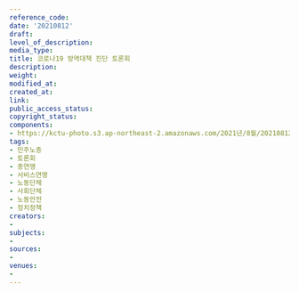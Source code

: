 ```yaml
---
reference_code: 
date: '20210812'
draft: 
level_of_description: 
media_type: 
title: 코로나19 방역대책 진단 토론회
description: 
weight: 
modified_at: 
created_at: 
link: 
public_access_status: 
copyright_status: 
components:
- https://kctu-photo.s3.ap-northeast-2.amazonaws.com/2021년/8월/20210812-코로나19+방역대책+진단+토론회_민주노총_토론회_총연맹_서비스연맹_노동단체_사회단체_노동안전_정치정책/_5D40034.jpg
tags:
- 민주노총
- 토론회
- 총연맹
- 서비스연맹
- 노동단체
- 사회단체
- 노동안전
- 정치정책
creators:
- 
subjects:
- 
sources:
- 
venues:
- 
---
```

